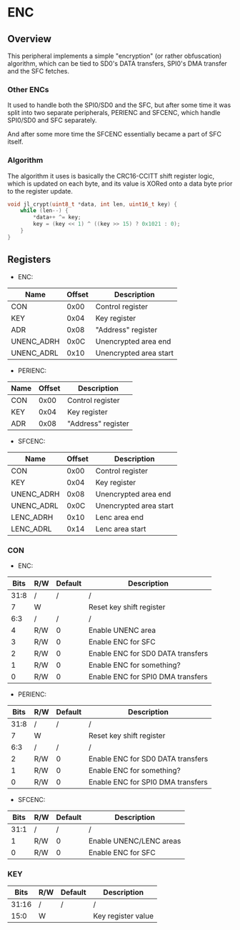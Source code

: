 # ENC

## Overview

This peripheral implements a simple "encryption" (or rather obfuscation) algorithm,
which can be tied to SD0's DATA transfers, SPI0's DMA transfer and the SFC fetches.

### Other ENCs

It used to handle both the SPI0/SD0 and the SFC, but after some time
it was split into two separate peripherals, PERIENC and SFCENC,
which handle SPI0/SD0 and SFC separately.

And after some more time the SFCENC essentially became a part of SFC itself.

### Algorithm

The algorithm it uses is basically the CRC16-CCITT shift register logic,
which is updated on each byte, and its value is XORed onto a data byte prior to the register update.

```c
void jl_crypt(uint8_t *data, int len, uint16_t key) {
    while (len--) {
        *data++ ^= key;
        key = (key << 1) ^ ((key >> 15) ? 0x1021 : 0);
    }
}
```

## Registers

- ENC:

| Name       | Offset | Description            |
|------------|--------|------------------------|
| CON        | 0x00   | Control register       |
| KEY        | 0x04   | Key register           |
| ADR        | 0x08   | "Address" register     |
| UNENC_ADRH | 0x0C   | Unencrypted area end   |
| UNENC_ADRL | 0x10   | Unencrypted area start |

- PERIENC:

| Name     | Offset | Description        |
|----------|--------|--------------------|
| CON      | 0x00   | Control register   |
| KEY      | 0x04   | Key register       |
| ADR      | 0x08   | "Address" register |

- SFCENC:

| Name       | Offset | Description            |
|------------|--------|------------------------|
| CON        | 0x00   | Control register       |
| KEY        | 0x04   | Key register           |
| UNENC_ADRH | 0x08   | Unencrypted area end   |
| UNENC_ADRL | 0x0C   | Unencrypted area start |
| LENC_ADRH  | 0x10   | Lenc area end          |
| LENC_ADRL  | 0x14   | Lenc area start        |

### CON

- ENC:

| Bits  | R/W | Default | Description                                          |
|-------|-----|---------|------------------------------------------------------|
| 31:8  | /   | /       | /                                                    |
| 7     | W   |         | Reset key shift register                             |
| 6:3   | /   | /       | /                                                    |
| 4     | R/W | 0       | Enable UNENC area                                    |
| 3     | R/W | 0       | Enable ENC for SFC                                   |
| 2     | R/W | 0       | Enable ENC for SD0 DATA transfers                    |
| 1     | R/W | 0       | Enable ENC for something?                            |
| 0     | R/W | 0       | Enable ENC for SPI0 DMA transfers                    |

- PERIENC:

| Bits  | R/W | Default | Description                                          |
|-------|-----|---------|------------------------------------------------------|
| 31:8  | /   | /       | /                                                    |
| 7     | W   |         | Reset key shift register                             |
| 6:3   | /   | /       | /                                                    |
| 2     | R/W | 0       | Enable ENC for SD0 DATA transfers                    |
| 1     | R/W | 0       | Enable ENC for something?                            |
| 0     | R/W | 0       | Enable ENC for SPI0 DMA transfers                    |

- SFCENC:

| Bits  | R/W | Default | Description                                          |
|-------|-----|---------|------------------------------------------------------|
| 31:1  | /   | /       | /                                                    |
| 1     | R/W | 0       | Enable UNENC/LENC areas                              |
| 0     | R/W | 0       | Enable ENC for SFC                                   |

### KEY

| Bits  | R/W | Default | Description                                          |
|-------|-----|---------|------------------------------------------------------|
| 31:16 | /   | /       | /                                                    |
| 15:0  | W   |         | Key register value                                   |
